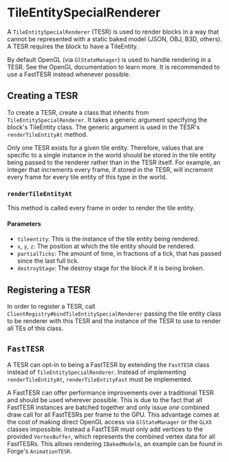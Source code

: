 TileEntitySpecialRenderer
=========================

A `TileEntitySpecialRenderer` (TESR) is used to render blocks in a way that cannot be represented with a static baked model (JSON, OBJ, B3D, others). A TESR requires the block to have a TileEntity.

By default OpenGL (via `GlStateManager`) is used to handle rendering in a TESR. See the OpenGL documentation to learn more. It is recommended to use a FastTESR instead whenever possible.

Creating a TESR
---------------

To create a TESR, create a class that inherits from `TileEntitySpecialRenderer`. It takes a generic argument specifying the block's TileEntity class. The generic argument is used in the TESR's `renderTileEntityAt` method.

Only one TESR exists for a given tile entity. Therefore, values that are specific to a single instance in the world should be stored in the tile entity being passed to the renderer rather than in the TESR itself. For example, an integer that increments every frame, if stored in the TESR, will increment every frame for every tile entity of this type in the world.

### `renderTileEntityAt`

This method is called every frame in order to render the tile entity. 

#### Parameters
* `tileentity`: This is the instance of the tile entity being rendered.
* `x`, `y`, `z`: The position at which the tile entity should be rendered.
* `partialTicks`: The amount of time, in fractions of a tick, that has passed since the last full tick.
* `destroyStage`: The destroy stage for the block if it is being broken.

Registering a TESR
------------------

In order to register a TESR, call `ClientRegistry#bindTileEntitySpecialRenderer` passing the tile entity class to be renderer with this TESR and the instance of the TESR to use to render all TEs of this class.

`FastTESR`
----------

A TESR can opt-in to being a FastTESR by extending the `FastTESR` class instead of `TileEntitySpecialRenderer`. Instead of implementing `renderTileEntityAt`, `renderTileEntityFast` must be implemented.

A FastTESR can offer performance improvements over a traditional TESR and should be used wherever possible. This is due to the fact that all FastTESR instances are batched together and only issue _one_ combined draw call for all FastTESRs per frame to the GPU. This advantage comes at the cost of making direct OpenGL access via `GlStateManager` or the `GLXX` classes impossible. Instead a FastTESR must only add vertices to the provided `VertexBuffer`, which represents the combined vertex data for all FastTESRs. This allows rendering `IBakedModel`s, an example can be found in Forge's `AnimationTESR`.